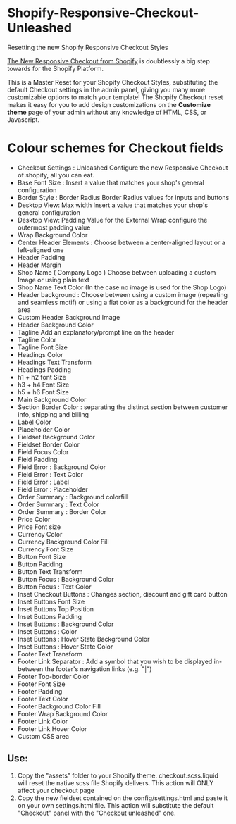 Shopify-Responsive-Checkout-Unleashed
================================

Resetting the new Shopify Responsive Checkout Styles

<a href="http://www.shopify.com/blog/15714308-introducing-responsive-checkout">The New Responsive Checkout from Shopify</a> 
is doubtlessly a big step towards for the Shopify Platform. 

<p>This is a Master Reset for your Shopify Checkout Styles, substituting the default Checkout settings in the admin panel, giving you many more customizable options to match your template! The Shopify Checkout reset makes it easy for you to add design customizations on the <strong>Customize theme</strong> page of your admin without any knowledge of HTML, CSS, or Javascript.</p>

<h1>Colour schemes for Checkout fields</h1>

<ul>
<li>Checkout Settings : Unleashed Configure the new Responsive Checkout of shopify, all you can eat.</li>
<li>Base Font Size : Insert a value that matches your shop's general configuration</li>
<li>Border Style : Border Radius Border Radius values for inputs and buttons</li>
<li>Desktop View: Max width Insert a value that matches your shop's general configuration </li>	
<li>Desktop View: Padding Value for the External Wrap configure the outermost padding value </li>	
<li>Wrap Background Color</li>
<li>Center Header Elements : Choose between a center-aligned layout or a left-aligned one </li>	
<li>Header Padding </li>
<li>Header Margin</li>
<li>Shop Name ( Company Logo ) Choose between uploading a custom Image or using plain text 	</li>
<li>Shop Name Text Color (In the case no image is used for the Shop Logo)</li>
<li>Header background : Choose between using a custom image (repeating and seamless motif) or using a flat color as a background for the header area 	</li>
<li>Custom Header Background Image </li>
<li>Header Background Color </li>
<li>Tagline Add an explanatory/prompt line on the header </li>	
<li>Tagline Color</li>
<li>Tagline Font Size</li>
<li>Headings Color</li>
<li>Headings Text Transform 	</li>
<li>Headings Padding</li>
<li>h1 + h2 font Size 	</li>
<li>h3 + h4 Font Size 	</li>
<li>h5 + h6 Font Size</li>
<li>Main Background Color</li>
<li>Section Border Color : separating the distinct section between customer info, shipping and billing</li>
<li>Label Color 	</li>
<li>Placeholder Color</li>
<li>Fieldset Background Color 	</li>
<li>Fieldset Border Color</li>
<li>Field Focus Color 	</li>
<li>Field Padding</li>
<li>Field Error : Background Color 	</li>
<li>Field Error : Text Color</li>
<li>Field Error : Label 	</li>
<li>Field Error : Placeholder</li>
<li>Order Summary : Background colorfill 	</li>
<li>Order Summary : Text Color 	</li>
<li>Order Summary : Border Color</li>
<li>Price Color 	</li>
<li>Price Font size</li>
<li>Currency Color 	</li>
<li>Currency Background Color Fill 	</li>
<li>Currency Font Size</li>
<li>Button Font Size 	</li>
<li>Button Padding 	</li>
<li>Button Text Transform</li>
<li>Button Focus : Background Color 	</li>
<li>Button Focus : Text Color</li>
<li>Inset Checkout Buttons : Changes section, discount and gift card button</li>
<li>Inset Buttons Font Size 	</li>
<li>Inset Buttons Top Position 	</li>
<li>Inset Buttons Padding</li>
<li>Inset Buttons : Background Color </li>	
<li>Inset Buttons : Color</li>
<li>Inset Buttons : Hover State Background Color </li>	
<li>Inset Buttons : Hover State Color</li>
<li>Footer Text Transform 	</li>
<li>Footer Link Separator : Add a symbol that you wish to be displayed in-between the footer's navigation links (e.g. "|") 	</li>
<li>Footer Top-border Color</li>
<li>Footer Font Size 	</li>
<li>Footer Padding 	</li>
<li>Footer Text Color</li>
<li>Footer Background Color Fill 	</li>
<li>Footer Wrap Background Color</li>
<li>Footer Link Color</li>
<li>Footer Link Hover Color</li>
<li>Custom CSS area</li>
</ul>


<h2>Use:</h2>
<ol>
<li>Copy the "assets" folder to your Shopify theme. checkout.scss.liquid will reset the native scss file Shopify delivers. This action will ONLY affect your checkout page</li>
<li> Copy the new fieldset contained on the config/settings.html and paste it on your own settings.html file. This action will substitute the default "Checkout" panel with the "Checkout unleashed" one. 
</ol>
